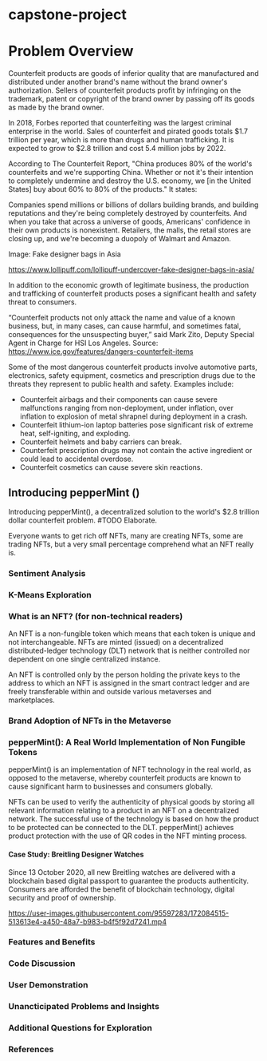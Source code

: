 # capstone-project

# Problem Overview 

Counterfeit products are goods of inferior quality that are manufactured and distributed under another brand's name without the brand owner's authorization. Sellers of counterfeit products profit by infringing on the trademark, patent or copyright of the brand owner by passing off its goods as made by the brand owner. 

In 2018, Forbes reported that counterfeiting was the largest criminal enterprise in the world. Sales of counterfeit and pirated goods totals $1.7 trillion per year, which is more than drugs and human trafficking. It is expected to grow to $2.8 trillion and cost 5.4 million jobs by 2022. 

According to The Counterfeit Report, "China produces 80% of the world's counterfeits and we're supporting China. Whether or not it's their intention to completely undermine and destroy the U.S. economy, we [in the United States] buy about 60% to 80% of the products." It states:

Companies spend millions or billions of dollars building brands, and building reputations and they're being completely destroyed by counterfeits. And when you take that across a universe of goods, Americans' confidence in their own products is nonexistent. Retailers, the malls, the retail stores are closing up, and we're becoming a duopoly of Walmart and Amazon.






Image: Fake designer bags in Asia

https://www.lollipuff.com/lollipuff-undercover-fake-designer-bags-in-asia/


In addition to the economic growth of legitimate business, the production and trafficking of counterfeit products poses a significant health and safety threat to consumers. 

“Counterfeit products not only attack the name and value of a known business, but, in many cases, can cause harmful, and sometimes fatal, consequences for the unsuspecting buyer,” said Mark Zito, Deputy Special Agent in Charge for HSI Los Angeles.
Source: https://www.ice.gov/features/dangers-counterfeit-items 

Some of the most dangerous counterfeit products involve automotive parts, electronics, safety equipment, cosmetics and prescription drugs due to the threats they represent to public health and safety.  Examples include: 
* Counterfeit airbags and their components can cause severe malfunctions ranging from non-deployment, under inflation, over inflation to explosion of metal shrapnel during deployment in a crash.
* Counterfeit lithium-ion laptop batteries pose significant risk of extreme heat, self-igniting, and exploding.
* Counterfeit helmets and baby carriers can break.
* Counterfeit prescription drugs may not contain the active ingredient or could lead to accidental overdose.
* Counterfeit cosmetics can cause severe skin reactions.

## Introducing pepperMint () 

Introducing pepperMint(), a decentralized solution to the world's $2.8 trillion dollar counterfeit problem. #TODO Elaborate. 

Everyone wants to get rich off NFTs, many are creating NFTs, some are trading NFTs, but a very small percentage comprehend what an NFT really is. 

### Sentiment Analysis 




### K-Means Exploration 





 
### What is an NFT? (for non-technical readers)

An NFT is a non-fungible token which means that each token is unique and not interchangeable. NFTs are minted (issued) on a decentralized distributed-ledger technology (DLT) network that is neither controlled nor dependent on one single centralized instance. 

An NFT is controlled only by the person holding the private keys to the address to which an NFT is assigned in the smart contract ledger and are freely transferable within and outside various metaverses and marketplaces.

### Brand Adoption of NFTs in the Metaverse


### pepperMint(): A Real World Implementation of Non Fungible Tokens

pepperMint() is an implementation of NFT technology in the real world, as opposed to the metaverse, whereby counterfeit products are known to cause significant harm to businesses and consumers globally. 

NFTs can be used to verify the authenticity of physical goods by storing all relevant information relating to a product in an NFT on a decentralized network.  The successful use of the technology is based on how the product to be protected can be connected to the DLT. pepperMint() achieves product protection with the use of QR codes in the NFT minting process. 

#### Case Study: Breitling Designer Watches

Since 13 October 2020, all new Breitling watches are delivered with a blockchain based digital passport to guarantee the products authenticity. Consumers are afforded the benefit of blockchain technology, digital security and proof of ownership. 

https://user-images.githubusercontent.com/95597283/172084515-513613e4-a450-48a7-b983-b4f5f92d7241.mp4




### Features and Benefits 


### Code Discussion 



### User Demonstration 




### Unancticipated Problems and Insights 




### Additional Questions for Exploration 



### References 




